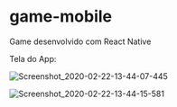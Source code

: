 # game-mobile
Game desenvolvido com React Native

Tela do App:

![Screenshot_2020-02-22-13-44-07-445](https://user-images.githubusercontent.com/55992886/75096082-9c9b0e80-557a-11ea-9321-bb9889a041b7.jpeg)

![Screenshot_2020-02-22-13-44-15-581](https://user-images.githubusercontent.com/55992886/75096088-a9b7fd80-557a-11ea-99d4-2b0d7e3bc4e8.jpeg)

